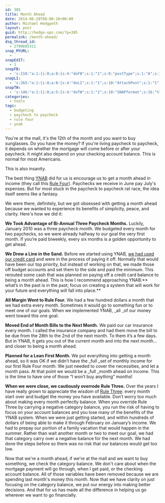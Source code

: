 ```yaml
---
id: 385
title: Month Ahead
date: 2014-06-20T08:00:18+00:00
author: Michael Hedgpeth
layout: post
guid: http://hedge-ops.com/?p=385
permalink: /month-ahead/
dsq_thread_id:
  - 2790685311
snap_MYURL:
  - 
snapEdIT:
  - 1
snapFB:
  - 's:218:"a:1:{i:0;a:8:{s:4:"doFB";s:1:"1";s:8:"postType";s:1:"A";s:10:"AttachPost";s:1:"2";s:10:"SNAPformat";s:16:"%TITLE% - %SURL%";s:9:"isAutoImg";s:1:"A";s:8:"imgToUse";s:0:"";s:9:"isAutoURL";s:1:"A";s:8:"urlToUse";s:0:"";}}";'
snapLI:
  - 's:265:"a:1:{i:0;a:8:{s:4:"doLI";s:1:"1";s:10:"AttachPost";s:1:"1";s:10:"SNAPformat";s:41:"New post has been published on %SITENAME%";s:11:"SNAPformatT";s:18:"New Post - %TITLE%";s:9:"isAutoImg";s:1:"A";s:8:"imgToUse";s:0:"";s:9:"isAutoURL";s:1:"A";s:8:"urlToUse";s:0:"";}}";'
snapTW:
  - 's:146:"a:1:{i:0;a:5:{s:4:"doTW";s:1:"1";s:10:"SNAPformat";s:16:"%TITLE% - %SURL%";s:8:"attchImg";s:1:"1";s:9:"isAutoImg";s:1:"A";s:8:"imgToUse";s:0:"";}}";'
categories:
  - tools
tags:
  - budgeting
  - paycheck to paycheck
  - rule four
  - ynab
---
```

You're at the mall, it's the 12th of the month and you want to buy sunglasses. Do you have the money? If you're living paycheck to paycheck, it depends on whether the mortgage will come before or after your paycheck. It might also depend on your checking account balance. This is normal for most Americans.

This is also insanity.

The best thing [YNAB](http://ynab.refr.cc/C9FV2R2) did for us is encourage us to get a month ahead in income (they call this [Rule Four](http://www.youneedabudget.com/method/rule-four)). Paychecks we receive in June pay July's expenses. But for most stuck in the paycheck to paycheck rat race, the idea itself seems like a fantasy.<!--more-->

We were there, definitely, but we got obsessed with getting a month ahead because we wanted to experience its benefits of simplicity, peace, and clarity. Here's how we did it:

**We Took Advantage of Bi-Annual Three Paycheck Months.** Luckily, January 2010 was a three paycheck month. We budgeted every month for two paychecks, so we were already halfway to our goal the very first month. If you’re paid biweekly, every six months is a golden opportunity to get ahead.

**We Drew a Line in the Sand.** Before we started using YNAB, [we had used our credit card](http://hedge-ops.com/failure-the-catalyst/ "Failure the Catalyst") and were in the process of paying it off. Normally that would have been our top priority, but instead of working on that, we made those off budget accounts and set them to the side and paid the minimum. This rerouted some cash that was planned on paying off a credit card balance to being a month ahead. This is how I recommend approaching YNAB:** what’s in the past is in the past; focus on creating a system that will work for your future and everything will fall into place.**

**All Margin Went to Rule Four.** We had a few hundred dollars a month that we had extra every month. Sometimes it would go to something fun or to meet one of our goals. When we implemented YNAB, _all _of our money went toward this one goal.

**Moved End of Month Bills to the Next Month.** We paid our car insurance every month. I called the insurance company and had them move the bill to be due from the 28th to the 2nd of the next month. To them it’s a few days. But in YNAB, it gets you out of the current month and into the next month&#8230;and closer to being a month ahead.

**Planned for a Lean First Month.** We put everything into getting a month ahead, so it was OK if we didn’t have the _full _set of monthly income for our first Rule Four month. We just needed to cover the necessities, and let a month pass. At that point we would be a _full _month ahead on income. This is the time to have one of those “I won’t buy anything” months!

**When we were close, we cautiously overrode Rule Three.** Over the years I have really grown to appreciate the wisdom of [Rule Three](http://www.youneedabudget.com/method/rule-three): every month start over and budget the money you have available. Don’t worry too much about making every month perfectly balance. When you override Rule Three by carrying a negative category balance, you run the risk of having to focus on your account balances and you lose many of the benefits of the YNAB system. When we were just getting started, and within hundreds of dollars of being able to make it through February on January’s income. We had to prepay our portion of a family vacation that would happen in the summer. Rather than wait another month or two to meet our goal, we had that category carry over a negative balance for the next month. We had done the steps before so there was no risk that our balances would get too low.

Now that we're a month ahead, if we're at the mall and we want to buy something, we check the category balance. We don't care about when the mortgage payment will go through, when I get paid, or the checking account balance. All of those variables have been removed because we are spending last month's money this month. Now that we have clarity on just focusing on the category balance, we put our energy into making better decisions. And that for us has made all the difference in helping us go wherever we want to go financially.